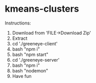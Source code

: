 # kmeans-clusters

Instructions:
1. Download from 'FILE->Download Zip'
2. Extract
3. cd './greeneye-client'
4. bash "npm i"
5. bash "npm start"
6. cd './greeneye-server'
7. bash "npm i"
8. bash "nodemon"
9. Have fun
